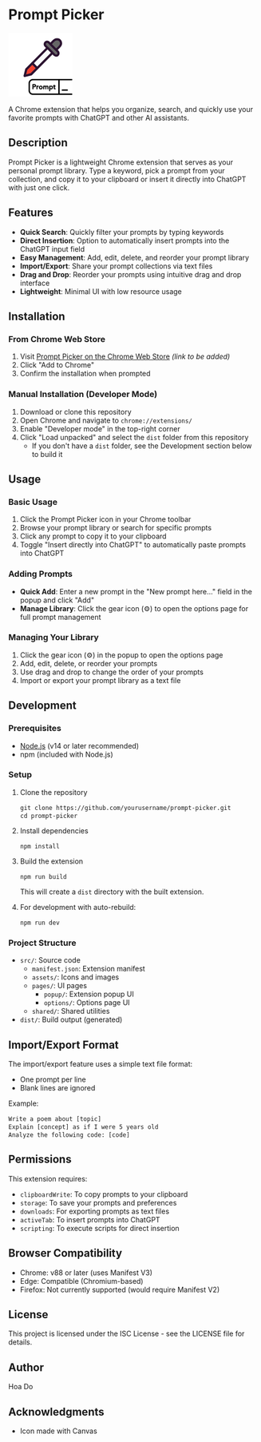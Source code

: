 # Prompt Picker

![Prompt Picker logo](src/assets/icon128.png)

A Chrome extension that helps you organize, search, and quickly use your favorite prompts with ChatGPT and other AI assistants.

## Description

Prompt Picker is a lightweight Chrome extension that serves as your personal prompt library. Type a keyword, pick a prompt from your collection, and copy it to your clipboard or insert it directly into ChatGPT with just one click.

## Features

- **Quick Search**: Quickly filter your prompts by typing keywords
- **Direct Insertion**: Option to automatically insert prompts into the ChatGPT input field
- **Easy Management**: Add, edit, delete, and reorder your prompt library
- **Import/Export**: Share your prompt collections via text files
- **Drag and Drop**: Reorder your prompts using intuitive drag and drop interface
- **Lightweight**: Minimal UI with low resource usage

## Installation

### From Chrome Web Store
1. Visit [Prompt Picker on the Chrome Web Store](#) *(link to be added)*
2. Click "Add to Chrome"
3. Confirm the installation when prompted

### Manual Installation (Developer Mode)
1. Download or clone this repository
2. Open Chrome and navigate to `chrome://extensions/`
3. Enable "Developer mode" in the top-right corner
4. Click "Load unpacked" and select the `dist` folder from this repository
   - If you don't have a `dist` folder, see the Development section below to build it

## Usage

### Basic Usage
1. Click the Prompt Picker icon in your Chrome toolbar
2. Browse your prompt library or search for specific prompts
3. Click any prompt to copy it to your clipboard
4. Toggle "Insert directly into ChatGPT" to automatically paste prompts into ChatGPT

### Adding Prompts
- **Quick Add**: Enter a new prompt in the "New prompt here..." field in the popup and click "Add"
- **Manage Library**: Click the gear icon (⚙️) to open the options page for full prompt management

### Managing Your Library
1. Click the gear icon (⚙️) in the popup to open the options page
2. Add, edit, delete, or reorder your prompts
3. Use drag and drop to change the order of your prompts
4. Import or export your prompt library as a text file

## Development

### Prerequisites
- [Node.js](https://nodejs.org/) (v14 or later recommended)
- npm (included with Node.js)

### Setup
1. Clone the repository
   ```
   git clone https://github.com/yourusername/prompt-picker.git
   cd prompt-picker
   ```

2. Install dependencies
   ```
   npm install
   ```

3. Build the extension
   ```
   npm run build
   ```
   This will create a `dist` directory with the built extension.

4. For development with auto-rebuild:
   ```
   npm run dev
   ```

### Project Structure
- `src/`: Source code
  - `manifest.json`: Extension manifest
  - `assets/`: Icons and images
  - `pages/`: UI pages
    - `popup/`: Extension popup UI
    - `options/`: Options page UI
  - `shared/`: Shared utilities
- `dist/`: Build output (generated)

## Import/Export Format

The import/export feature uses a simple text file format:
- One prompt per line
- Blank lines are ignored

Example:
```
Write a poem about [topic]
Explain [concept] as if I were 5 years old
Analyze the following code: [code]
```

## Permissions

This extension requires:
- `clipboardWrite`: To copy prompts to your clipboard
- `storage`: To save your prompts and preferences
- `downloads`: For exporting prompts as text files
- `activeTab`: To insert prompts into ChatGPT
- `scripting`: To execute scripts for direct insertion

## Browser Compatibility

- Chrome: v88 or later (uses Manifest V3)
- Edge: Compatible (Chromium-based)
- Firefox: Not currently supported (would require Manifest V2)

## License

This project is licensed under the ISC License - see the LICENSE file for details.

## Author

Hoa Do

## Acknowledgments

- Icon made with Canvas

